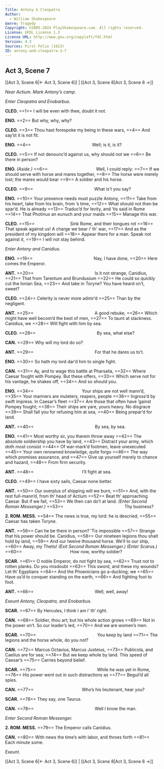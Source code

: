 ```yaml
---
Title: Antony & Cleopatra
Author: 
  - William Shakespeare
Genre: Tragedy
Copyright: ©2005-2024 PlayShakespeare.com. All rights reserved.
License: GFDL License 1.3
License URL: http://www.gnu.org/copyleft/fdl.html
Version: 4.3
Sources: First Folio (1623)
ID: antony-and-cleopatra-3-7
---
```


## Act 3, Scene 7
[[Act 3, Scene 6|← Act 3, Scene 6]] | [[Act 3, Scene 8|Act 3, Scene 8 →]]

*Near Actium. Mark Antony’s camp.*

*Enter Cleopatra and Enobarbus.*

**CLEO.**
==1== I will be even with thee, doubt it not.

**ENO.**
==2== But why, why, why?

**CLEO.**
==3== Thou hast forespoke my being in these wars,
==4== And say’st it is not fit.

**ENO.**
==4==               Well; is it, is it?

**CLEO.**
==5== If not denounc’d against us, why should not we
==6== Be there in person?

**ENO.**
*(Aside.)*
==6==            Well, I could reply:
==7== If we should serve with horse and mares together,
==8== The horse were merely lost; the mares would bear
==9== A soldier and his horse.

**CLEO.**
==9==               What is’t you say?

**ENO.**
==10== Your presence needs must puzzle Antony,
==11== Take from his heart, take from his brain, from ’s time,
==12== What should not then be spar’d. He is already
==13== Traduc’d for levity, and ’tis said in Rome
==14== That Photinus an eunuch and your maids
==15== Manage this war.

**CLEO.**
==15==         Sink Rome, and their tongues rot
==16== That speak against us! A charge we bear i’ th’ war,
==17== And as the president of my kingdom will
==18== Appear there for a man. Speak not against it,
==19== I will not stay behind.

*Enter Antony and Canidius.*

**ENO.**
==19==               Nay, I have done,
==20== Here comes the Emperor.

**ANT.**
==20==               Is it not strange, Canidius,
==21== That from Tarentum and Brundusium
==22== He could so quickly cut the Ionian Sea,
==23== And take in Toryne? You have heard on’t, sweet?

**CLEO.**
==24== Celerity is never more admir’d
==25== Than by the negligent.

**ANT.**
==25==               A good rebuke,
==26== Which might have well becom’d the best of men,
==27== To taunt at slackness. Canidius, we
==28== Will fight with him by sea.

**CLEO.**
==28==               By sea, what else?

**CAN.**
==29== Why will my lord do so?

**ANT.**
==29==               For that he dares us to’t.

**ENO.**
==30== So hath my lord dar’d him to single fight.

**CAN.**
==31== Ay, and to wage this battle at Pharsalia,
==32== Where Caesar fought with Pompey. But these offers,
==33== Which serve not for his vantage, he shakes off,
==34== And so should you.

**ENO.**
==34==            Your ships are not well mann’d,
==35== Your mariners are muleters, reapers, people
==36== Ingross’d by swift impress. In Caesar’s fleet
==37== Are those that often have ’gainst Pompey fought;
==38== Their ships are yare, yours heavy. No disgrace
==39== Shall fall you for refusing him at sea,
==40== Being prepar’d for land.

**ANT.**
==40==               By sea, by sea.

**ENO.**
==41== Most worthy sir, you therein throw away
==42== The absolute soldiership you have by land,
==43== Distract your army, which doth most consist
==44== Of war-mark’d footmen, leave unexecuted
==45== Your own renowned knowledge, quite forgo
==46== The way which promises assurance, and
==47== Give up yourself merely to chance and hazard,
==48== From firm security.

**ANT.**
==48==            I’ll fight at sea.

**CLEO.**
==49== I have sixty sails, Caesar none better.

**ANT.**
==50== Our overplus of shipping will we burn,
==51== And, with the rest full-mann’d, from th’ head of Actium
==52== Beat th’ approaching Caesar. But if we fail,
==53== We then can do’t at land.
*(Enter Second Roman Messenger.)*
==53==               Thy business?

**2. ROM. MESS.**
==54== The news is true, my lord: he is descried;
==55== Caesar has taken Toryne.

**ANT.**
==56== Can he be there in person? ’Tis impossible
==57== Strange that his power should be. Canidius,
==58== Our nineteen legions thou shalt hold by land,
==59== And our twelve thousand horse. We’ll to our ship,
==60== Away, my Thetis!
*(Exit Second Roman Messenger.)*
*(Enter Scarus.)*
==60==            How now, worthy soldier?

**SCAR.**
==61== O noble Emperor, do not fight by sea,
==62== Trust not to rotten planks. Do you misdoubt
==63== This sword, and these my wounds? Let th’ Egyptians
==64== And the Phoenicians go a-ducking; we
==65== Have us’d to conquer standing on the earth,
==66== And fighting foot to foot.

**ANT.**
==66==               Well, well, away!

*Exeunt Antony, Cleopatra, and Enobarbus.*

**SCAR.**
==67== By Hercules, I think I am i’ th’ right.

**CAN.**
==68== Soldier, thou art; but his whole action grows
==69== Not in the power on’t. So our leader’s led,
==70== And we are women’s men.

**SCAR.**
==70==               You keep by land
==71== The legions and the horse whole, do you not?

**CAN.**
==72== Marcus Octavius, Marcus Justeius,
==73== Publicola, and Caelius are for sea;
==74== But we keep whole by land. This speed of Caesar’s
==75== Carries beyond belief.

**SCAR.**
==75==               While he was yet in Rome,
==76== His power went out in such distractions as
==77== Beguil’d all spies.

**CAN.**
==77==            Who’s his lieutenant, hear you?

**SCAR.**
==78== They say, one Taurus.

**CAN.**
==78==               Well I know the man.

*Enter Second Roman Messenger.*

**2. ROM. MESS.**
==79== The Emperor calls Canidius.

**CAN.**
==80== With news the time’s with labor, and throes forth
==81== Each minute some.

*Exeunt.*

[[Act 3, Scene 6|← Act 3, Scene 6]] | [[Act 3, Scene 8|Act 3, Scene 8 →]]